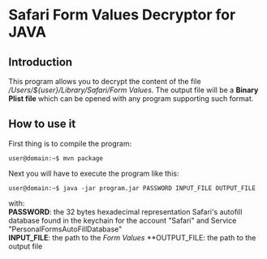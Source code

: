 # Safari Form Values Decryptor for JAVA

## Introduction

This program allows you to decrypt the content of the file _/Users/${user}/Library/Safari/Form Values_.
The output file will be a **Binary Plist file** which can be opened with any program supporting such format.

## How to use it

First thing is to compile the program:
```console
user@domain:~$ mvn package
```

Next you will have to execute the program like this:
```console
user@domain:~$ java -jar program.jar PASSWORD INPUT_FILE OUTPUT_FILE
```

with:  
**PASSWORD**: the 32 bytes hexadecimal representation Safari's autofill database found in the keychain for the account "Safari" and Service "PersonalFormsAutoFillDatabase"  
**INPUT_FILE**: the path to the _Form Values_
**OUTPUT_FILE: the path to the output file